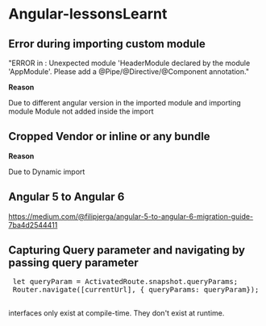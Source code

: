 # Angular-lessonsLearnt

## Error during importing custom module

"ERROR in : Unexpected module 'HeaderModule declared by the module 'AppModule'. Please add a @Pipe/@Directive/@Component annotation."

<strong> Reason </strong> 

Due to different angular version in the imported module and importing module
Module not added inside the import

## Cropped Vendor or inline or any bundle

<strong> Reason </strong> 

Due to Dynamic import

## Angular 5 to Angular 6

https://medium.com/@filipjerga/angular-5-to-angular-6-migration-guide-7ba4d2544411

## Capturing Query parameter and navigating by passing query parameter

 <pre>
 let queryParam = ActivatedRoute.snapshot.queryParams;
 Router.navigate([currentUrl], { queryParams: queryParam});
 </pre>
 
 interfaces only exist at compile-time. They don't exist at runtime.

